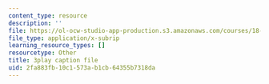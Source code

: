 ```yaml
---
content_type: resource
description: ''
file: https://ol-ocw-studio-app-production.s3.amazonaws.com/courses/18-01sc-single-variable-calculus-fall-2010/2fa883fb10c1573ab1cb64355b7318da_Gbtma_UQpro.vtt
file_type: application/x-subrip
learning_resource_types: []
resourcetype: Other
title: 3play caption file
uid: 2fa883fb-10c1-573a-b1cb-64355b7318da
---
```

